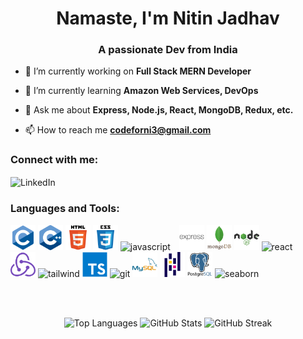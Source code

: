<h1 align="center">Namaste, I'm Nitin Jadhav</h1>
<h3 align="center">A passionate Dev from India</h3>

- 🔭 I’m currently working on **Full Stack MERN Developer**

- 🌱 I’m currently learning **Amazon Web Services, DevOps**

- 💬 Ask me about **Express, Node.js, React, MongoDB, Redux, etc.**

- 📫 How to reach me **codeforni3@gmail.com**

<h3 align="left">Connect with me:</h3>
<p align="left">
  <img align="center" src="https://raw.githubusercontent.com/rahuldkjain/github-profile-readme-generator/master/src/images/icons/Social/linked-in-alt.svg" alt="LinkedIn" height="30" width="40" />
</p>

<h3 align="left">Languages and Tools:</h3>
<p align="left">
<img src="https://raw.githubusercontent.com/devicons/devicon/master/icons/c/c-original.svg"                                             alt="c" width="40" height="40"/>
<img src="https://raw.githubusercontent.com/devicons/devicon/master/icons/cplusplus/cplusplus-original.svg"                             alt="cplusplus" width="40" height="40"/>
<img src="https://raw.githubusercontent.com/devicons/devicon/master/icons/html5/html5-original-wordmark.svg"                            alt="html5" width="40" height="40"/>
<img src="https://raw.githubusercontent.com/devicons/devicon/master/icons/css3/css3-original-wordmark.svg"                              alt="css3" width="40" height="40"/>
<img src="https://media.giphy.com/media/ln7z2eWriiQAllfVcn/giphy.gif"                                                                   alt="javascript" width="40" height="40" style="margin-right: 10px">
<img src="https://raw.githubusercontent.com/devicons/devicon/master/icons/express/express-original-wordmark.svg"                        alt="express" width="40" height="40"/>
<img src="https://raw.githubusercontent.com/devicons/devicon/master/icons/mongodb/mongodb-original-wordmark.svg"                        alt="mongodb" width="40" height="40"/>
<img src="https://raw.githubusercontent.com/devicons/devicon/master/icons/nodejs/nodejs-original-wordmark.svg"                          alt="nodejs" width="40" height="40"/>
<img src="https://media.giphy.com/media/eNAsjO55tPbgaor7ma/giphy.gif"                                                                   alt="react" width="40" height="40" style="margin-right: 10px;"/>
<img src="https://raw.githubusercontent.com/devicons/devicon/master/icons/redux/redux-original.svg"                                     alt="redux" width="40" height="40"/>
<img src="https://www.vectorlogo.zone/logos/tailwindcss/tailwindcss-icon.svg"                                                           alt="tailwind" width="40" height="40"/>
<img src="https://raw.githubusercontent.com/devicons/devicon/master/icons/typescript/typescript-original.svg"                           alt="typescript" width="40" height="40"/>
<img src="https://www.vectorlogo.zone/logos/git-scm/git-scm-icon.svg"                                                                   alt="git" width="40" height="40"/>
<img src="https://raw.githubusercontent.com/devicons/devicon/master/icons/mysql/mysql-original-wordmark.svg"                            alt="mysql" width="40" height="40"/>
<img src="https://raw.githubusercontent.com/devicons/devicon/2ae2a900d2f041da66e950e4d48052658d850630/icons/pandas/pandas-original.svg" alt="pandas" width="40" height="40"/>
<img src="https://raw.githubusercontent.com/devicons/devicon/master/icons/postgresql/postgresql-original-wordmark.svg"                  alt="postgresql" width="40" height="40"/>
<img src="https://seaborn.pydata.org/_images/logo-mark-lightbg.svg"                                                                     alt="seaborn" width="40" height="40"/>
</p>
<br><br/>

<p align="center">
  <img src="https://github-readme-stats.vercel.app/api/top-langs?username=codefornitin&show_icons=true&locale=en&layout=compact" alt="Top Languages" width="400" />
  <img src="https://github-readme-stats.vercel.app/api?username=codefornitin&show_icons=true&locale=en" alt="GitHub Stats" width="400" />
  <img src="https://github-readme-streak-stats.herokuapp.com/?user=codefornitin&" alt="GitHub Streak" width="400" />
</p>
